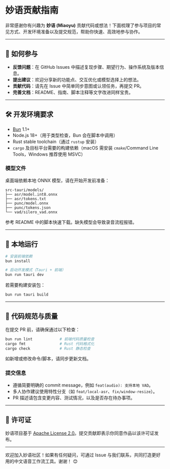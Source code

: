 # 妙语贡献指南

非常感谢你有兴趣为 **妙语 (Miaoyu)** 贡献代码或想法！下面梳理了参与项目的常见方式、开发环境准备以及提交规范，帮助你快速、高效地参与协作。

---

## 🤝 如何参与

- **反馈问题**：在 GitHub Issues 中描述复现步骤、期望行为、操作系统及版本信息。
- **提出建议**：欢迎分享新的功能点、交互优化或模型选择上的想法。
- **贡献代码**：请先在 Issue 中简单同步意图或认领任务，再提交 PR。
- **完善文档**：README、指南、脚本注释等文字改进同样宝贵。

---

## 🛠️ 开发环境要求

- [Bun](https://bun.sh/) 1.1+
- Node.js 18+（用于类型检查，Bun 会在脚本中调用）
- Rust stable toolchain（通过 `rustup` 安装）
- `cargo` 及目标平台需要的构建依赖（macOS 需安装 `cmake`/Command Line Tools，Windows 推荐使用 MSVC）

### 模型文件

桌面端依赖本地 ONNX 模型，请在开始开发前准备：

```
src-tauri/models/
├── asr/model.int8.onnx
├── asr/tokens.txt
├── punc/model.onnx
├── punc/tokens.json
└── vad/silero_vad.onnx
```

参考 README 中的脚本快速下载。缺失模型会导致录音流程报错。

---

## 🚀 本地运行

```bash
# 安装前端依赖
bun install

# 启动开发模式（Tauri + 前端）
bun run tauri dev
```

若需要构建安装包：

```bash
bun run tauri build
```

---

## 🧹 代码规范与质量

在提交 PR 前，请确保通过以下检查：

```bash
bun run lint            # 前端代码质量检查
cargo fmt               # Rust 代码格式化
cargo check             # Rust 静态检查
```

如新增或修改命令/脚本，请同步更新文档。

### 提交信息

- 遵循简要明确的 commit message，例如 `feat(audio): 支持本地 VAD`。
- 多人协作建议使用特性分支（如 `feat/local-asr`、`fix/window-resize`）。
- PR 描述请包含变更内容、测试情况，以及是否存在待办事项。

---

## 🔐 许可证

妙语项目基于 [Apache License 2.0](LICENSE)。提交贡献即表示你同意作品以该许可证发布。

---

欢迎加入妙语社区！如果有任何疑问，可通过 Issue 与我们联系，共同打造更好用的中文语音工作流工具。谢谢！ 😊
